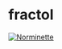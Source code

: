 # fractol

[![Norminette](https://github.com/GabrielVSMachado/fractol/actions/workflows/norminette.yml/badge.svg?event=push)](https://github.com/GabrielVSMachado/fractol/actions/workflows/norminette.yml)
